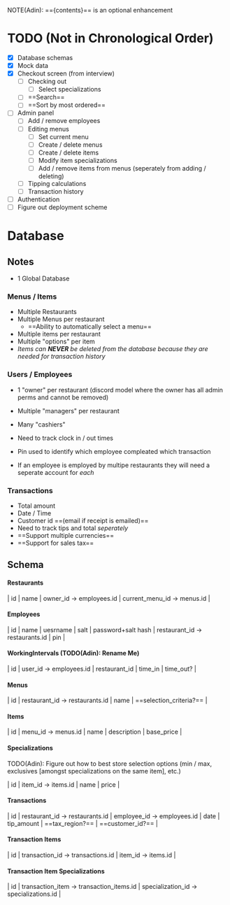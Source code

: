 NOTE(Adin): =={contents}== is an optional enhancement

# TODO (Not in Chronological Order)
- [x] Database schemas
- [x] Mock data
- [x] Checkout screen (from interview)
    - [ ] Checking out
        - [ ] Select specializations
    - [ ] ==Search==
    - [ ] ==Sort by most ordered==
- [ ] Admin panel
    - [ ] Add / remove employees
    - [ ] Editing menus
        - [ ] Set current menu
        - [ ] Create / delete menus
        - [ ] Create / delete items
        - [ ] Modify item specializations
        - [ ] Add / remove items from menus (seperately from adding / deleting)
    - [ ] Tipping calculations
    - [ ] Transaction history
- [ ] Authentication
- [ ] Figure out deployment scheme

# Database
## Notes
- 1 Global Database

### Menus / Items
- Multiple Restaurants
- Multiple Menus per restaurant
    - ==Ability to automatically select a menu==
- Multiple items per restaurant
- Multiple "options" per item
- *Items can **NEVER** be deleted from the database because they are needed for
  transaction history*

### Users / Employees
- 1 "owner" per restaurant (discord model where the owner has all admin perms and cannot be removed)
- Multiple "managers" per restaurant
- Many "cashiers"
- Need to track clock in / out times
- Pin used to identify which employee compleated which transaction

- If an employee is employed by multipe restaurants they will need a seperate
  account for _each_

### Transactions
- Total amount
- Date / Time
- Customer id ==(email if receipt is emailed)==
- Need to track tips and total _seperately_
- ==Support multiple currencies==
- ==Support for sales tax==

## Schema
#### Restaurants
| id | name | owner_id -> employees.id | current_menu_id -> menus.id |

#### Employees
| id | name | uesrname | salt | password+salt hash | restaurant_id -> restaurants.id | pin |

#### WorkingIntervals (TODO(Adin): Rename Me)
| id | user_id -> employees.id | restaurant_id | time_in | time_out? |

#### Menus
| id | restaurant_id -> restaurants.id | name | ==selection_criteria?== |

#### Items
| id | menu_id -> menus.id | name | description | base_price |

#### Specializations
TODO(Adin): Figure out how to best store selection options (min / max,
            exclusives [amongst specializations on the same item], etc.)

| id | item_id -> items.id | name | price |

#### Transactions
| id | restaurant_id -> restaurants.id | employee_id -> employees.id | date | tip_amount | ==tax_region?== | ==customer_id?== |

#### Transaction Items
| id | transaction_id -> transactions.id | item_id -> items.id |

#### Transaction Item Specializations
| id | transaction_item -> transaction_items.id | specialization_id -> specializations.id |
